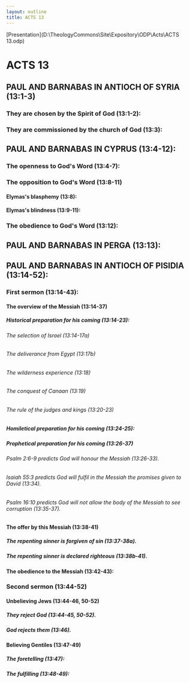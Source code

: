 ```yaml
---
layout: outline
title: ACTS 13
---
```

[Presentation](D:\TheologyCommons\Site\Expository\ODP\Acts\ACTS 13.odp)
# ACTS 13 
## PAUL AND BARNABAS IN ANTIOCH OF SYRIA (13:1-3) 
###  They are chosen by the Spirit of God (13:1-2): 
###  They are commissioned by the church of God (13:3): 
## PAUL AND BARNABAS IN CYPRUS (13:4-12): 
###  The openness to God\'s Word (13:4-7): 
###  The opposition to God\'s Word (13:8-11) 
####  Elymas\'s blasphemy (13:8): 
####  Elymas\'s blindness (13:9-11): 
###  The obedience to God\'s Word (13:12): 
## PAUL AND BARNABAS IN PERGA (13:13): 
## PAUL AND BARNABAS IN ANTIOCH OF PISIDIA (13:14-52): 
###  First sermon (13:14-43): 
####  The overview of the Messiah (13:14-37) 
#####  Historical preparation for his coming (13:14-23): 
######  The selection of Israel (13:14-17a) 
######  The deliverance from Egypt (13:17b) 
######  The wilderness experience (13:18) 
######  The conquest of Canaan (13:19) 
######  The rule of the judges and kings (13:20-23) 
#####  Homiletical preparation for his coming (13:24-25):
#####  Prophetical preparation for his coming (13:26-37) 
######  Psalm 2:6-9 predicts God will honour the Messiah (13:26-33). 
######  Isaiah 55:3 predicts God will fulfil in the Messiah the promises given to David (13:34). 
######  Psalm 16:10 predicts God will not allow the body of the Messiah to see corruption (13:35-37). 
####  The offer by this Messiah (13:38-41) 
#####  The repenting sinner is forgiven of sin (13:37-38a). 
#####  The repenting sinner is declared righteous (13:38b-41). 
####  The obedience to the Messiah (13:42-43): 
###  Second sermon (13:44-52) 
####  Unbelieving Jews (13:44-46, 50-52) 
#####  They reject God (13:44-45, 50-52). 
#####  God rejects them (13:46). 
####  Believing Gentiles (13:47-49) 
#####  The foretelling (13:47): 
#####  The fulfilling (13:48-49): 
